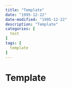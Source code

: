 ```yaml
---
title: "Template"
date: "1995-12-22"
date-modified: "1995-12-22"
description: "Template"
categories: [
  test
]
tags: [
  template
]
---
```


# Template